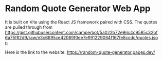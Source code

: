 # Random Quote Generator Web App

It is built on Vite using the React JS framework paired with CSS. The quotes are pulled through from https://gist.githubusercontent.com/camperbot/5a022b72e96c4c9585c32bf6a75f62d9/raw/e3c6895ce42069f0ee7e991229064f167fe8ccdc/quotes.json

Here is the link to the website: https://random-quote-generator.pages.dev/
